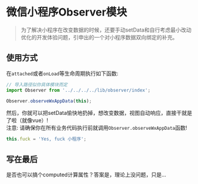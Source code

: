 # 微信小程序Observer模块
> 为了解决小程序在改变数据的时候，还要手动setData和自行考虑最小改动优化的开发体验问题，引申出的一个对小程序数据双向绑定的补充。

## 使用方式
在`attached`或者`onLoad`等生命周期执行如下函数:
```javascript
// 导入路径似你具体模块而定
import Observer from '../../../../lib/observer/index';

Observer.observeWxAppData(this);
```
    
然后，你就可以把setData愉快地扔掉，想改变数据，视图自动响应，直接干就是了啦（就像vue）!    
注意: 请确保你在所有业务代码执行前就调用`Observer.observeWxAppData`函数!
```javascript
this.fuck = 'Yes, fuck 小程序';
```

## 写在最后
是否也可以搞个computed计算属性？答案是，理论上没问题，只是...
